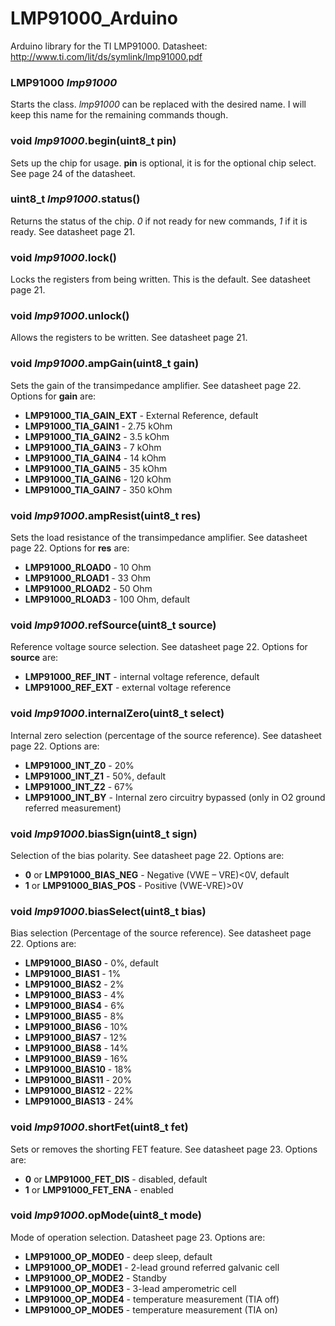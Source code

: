 # LMP91000_Arduino
Arduino library for the TI LMP91000.
Datasheet: http://www.ti.com/lit/ds/symlink/lmp91000.pdf

### LMP91000 *lmp91000*
Starts the class. *lmp91000* can be replaced with the desired name. I will keep this name for the remaining commands though. 

### void *lmp91000*.begin(uint8_t pin)
Sets up the chip for usage. **pin** is optional, it is for the optional chip select. See page 24 of the datasheet. 

### uint8_t *lmp91000*.status()
Returns the status of the chip. *0* if not ready for new commands, *1* if it is ready. See datasheet page 21. 

### void *lmp91000*.lock()
Locks the registers from being written. This is the default. See datasheet page 21.

### void *lmp91000*.unlock()
Allows the registers to be written. See datasheet page 21. 

### void *lmp91000*.ampGain(uint8_t gain)
Sets the gain of the transimpedance amplifier. See datasheet page 22. Options for **gain** are:
 * **LMP91000_TIA_GAIN_EXT** - External Reference, default
 * **LMP91000_TIA_GAIN1** - 2.75 kOhm
 * **LMP91000_TIA_GAIN2** - 3.5 kOhm
 * **LMP91000_TIA_GAIN3** - 7 kOhm
 * **LMP91000_TIA_GAIN4** - 14 kOhm
 * **LMP91000_TIA_GAIN5** - 35 kOhm
 * **LMP91000_TIA_GAIN6** - 120 kOhm
 * **LMP91000_TIA_GAIN7** - 350 kOhm

### void *lmp91000*.ampResist(uint8_t res)
Sets the load resistance of the transimpedance amplifier. See datasheet page 22. Options for **res** are:
 * **LMP91000_RLOAD0** - 10 Ohm
 * **LMP91000_RLOAD1** - 33 Ohm
 * **LMP91000_RLOAD2** - 50 Ohm
 * **LMP91000_RLOAD3** - 100 Ohm, default

### void *lmp91000*.refSource(uint8_t source)
Reference voltage source selection. See datasheet page 22. Options for **source** are:
 * **LMP91000_REF_INT** - internal voltage reference, default
 * **LMP91000_REF_EXT** - external voltage reference
 
### void *lmp91000*.internalZero(uint8_t select)
Internal zero selection (percentage of the source reference). See datasheet page 22. Options are:
 * **LMP91000_INT_Z0** - 20%
 * **LMP91000_INT_Z1** - 50%, default
 * **LMP91000_INT_Z2** - 67%
 * **LMP91000_INT_BY** - Internal zero circuitry bypassed (only in O2 ground referred measurement)

### void *lmp91000*.biasSign(uint8_t sign)
Selection of the bias polarity. See datasheet page 22. Options are:
 * **0** or **LMP91000_BIAS_NEG** -  Negative (VWE – VRE)<0V, default
 * **1** or **LMP91000_BIAS_POS** - Positive (VWE-VRE)>0V
 
### void *lmp91000*.biasSelect(uint8_t bias)
Bias selection (Percentage of the source reference). See datasheet page 22. Options are:
 * **LMP91000_BIAS0** - 0%, default
 * **LMP91000_BIAS1** - 1%
 * **LMP91000_BIAS2** - 2%
 * **LMP91000_BIAS3** - 4%
 * **LMP91000_BIAS4** - 6%
 * **LMP91000_BIAS5** - 8%
 * **LMP91000_BIAS6** - 10%
 * **LMP91000_BIAS7** - 12%
 * **LMP91000_BIAS8** - 14%
 * **LMP91000_BIAS9** - 16%
 * **LMP91000_BIAS10** - 18%
 * **LMP91000_BIAS11** - 20%
 * **LMP91000_BIAS12** - 22%
 * **LMP91000_BIAS13** - 24%
 
 ### void *lmp91000*.shortFet(uint8_t fet)
 Sets or removes the shorting FET feature. See datasheet page 23. Options are:
  * **0** or **LMP91000_FET_DIS** - disabled, default
  * **1** or **LMP91000_FET_ENA** - enabled
 
 ### void *lmp91000*.opMode(uint8_t mode)
 Mode of operation selection. Datasheet page 23. Options are:
  * **LMP91000_OP_MODE0** - deep sleep, default
  * **LMP91000_OP_MODE1** - 2-lead ground referred galvanic cell
  * **LMP91000_OP_MODE2** - Standby
  * **LMP91000_OP_MODE3** - 3-lead amperometric cell
  * **LMP91000_OP_MODE4** - temperature measurement (TIA off)
  * **LMP91000_OP_MODE5** - temperature measurement (TIA on)
